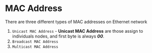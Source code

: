 # MAC Address
There are three different types of MAC addresses on Ethernet network
1. `Unicast MAC Address` - **Unicast MAC Address** are those assign to individuals nodes, and first byte is always ***00***.
2. `Broadcast MAC Address`
3. `Multicast MAC Address`
